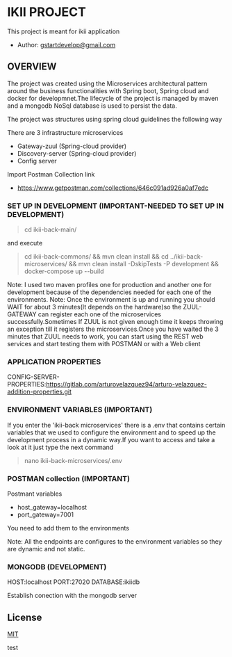 
# IKII PROJECT

This project is meant for ikii application
- Author: gstartdevelop@gmail.com


## OVERVIEW

The project was created using the Microservices architectural pattern around the business functionalities  with Spring boot, Spring cloud and docker for developmnet.The lifecycle of the project is managed by maven and a mongodb NoSql database is used to persist the data.

The project was structures using spring cloud guidelines the following way

There are 3 infrastructure microservices

- Gateway-zuul (Spring-cloud provider)
- Discovery-server (Spring-cloud provider)
- Config server

Import Postman Collection link

- https://www.getpostman.com/collections/646c091ad926a0af7edc

### SET UP IN DEVELOPMENT (IMPORTANT-NEEDED TO SET UP IN DEVELOPMENT)

>cd ikii-back-main/
 
 and execute 

>cd ikii-back-commons/ && mvn clean install && cd ../ikii-back-microservices/ && mvn clean install -DskipTests -P development && docker-compose up --build

Note: I used two maven profiles one for production and another one for development because of the dependencies needed for each one of the environments.
Note: Once the environment is up and running you should WAIT for about 3 minutes(It depends on the hardware)so the ZUUL-GATEWAY can register each one of the microservices successfully.Sometimes If ZUUL is not given enough time it keeps throwing an exception till it registers the microservices.Once you have waited the 3 minutes that ZUUL needs to work, you can start using the REST web services and start testing them with POSTMAN or with a Web client

### APPLICATION PROPERTIES ###

CONFIG-SERVER-PROPERTIES:https://gitlab.com/arturovelazquez94/arturo-velazquez-addition-properties.git

### ENVIRONMENT VARIABLES (IMPORTANT)

If you enter the 'ikii-back microservices' there is a .env that contains certain variables that we used to configure the environment and to speed up the development process in a dynamic way.If you want to access and take a look at it just type the next command

>nano ikii-back-microservices/.env

### POSTMAN collection (IMPORTANT)

Postmant variables

- host_gateway=localhost
- port_gateway=7001

You need to add them to the environments 

Note: All the endpoints are configures to the environment variables so they are dynamic and not static.

### MONGODB (DEVELOPMENT)

HOST:localhost
PORT:27020
DATABASE:ikiidb

Establish conection with the mongodb server


## License
[MIT](https://choosealicense.com/licenses/mit/)

test
